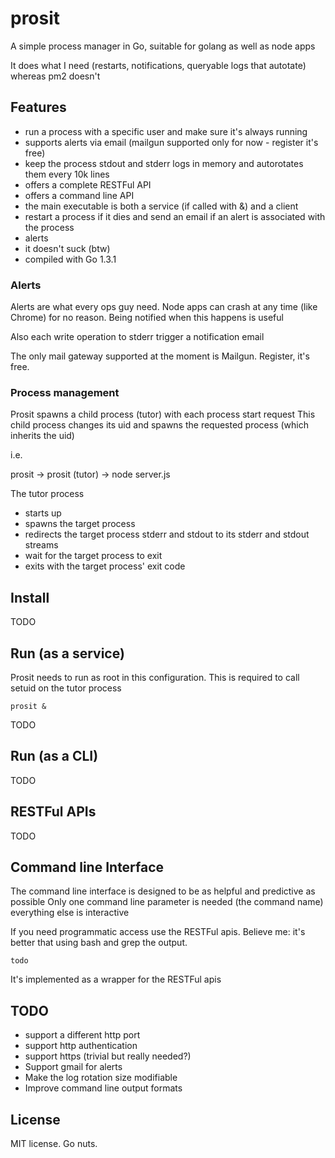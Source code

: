 prosit
======

A simple process manager in Go, suitable for golang as well as node apps

It does what I need (restarts, notifications, queryable logs that autotate) whereas pm2 doesn't

## Features

- run a process with a specific user and make sure it's always running
- supports alerts via email (mailgun supported only for now - register it's free)
- keep the process stdout and stderr logs in memory and autorotates them every 10k lines
- offers a complete RESTFul API 
- offers a command line API
- the main executable is both a service (if called with &) and a client
- restart a process if it dies and send an email if an alert is associated with the process
- alerts
- it doesn't suck (btw)
- compiled with Go 1.3.1

### Alerts

Alerts are what every ops guy need. Node apps can crash at any time (like Chrome) for no reason.
Being notified when this happens is useful

Also each write operation to stderr trigger a notification email

The only mail gateway supported at the moment is Mailgun. Register, it's free.

### Process management

Prosit spawns a child process (tutor) with each process start request
This child process changes its uid and spawns the requested process (which inherits the uid)

i.e.

  prosit -> prosit (tutor) -> node server.js
  <root>    <userA>          <userA>

The tutor process 
- starts up
- spawns the target process
- redirects the target process stderr and stdout to its stderr and stdout streams
- wait for the target process to exit
- exits with the target process' exit code

## Install

TODO

## Run (as a service)

Prosit needs to run as root in this configuration. This is required to call setuid on the tutor process

```
prosit &
```

TODO

## Run (as a CLI)

TODO

## RESTFul APIs

TODO

## Command line Interface

The command line interface is designed to be as helpful and predictive as possible
Only one command line parameter is needed (the command name) everything else is interactive

If you need programmatic access use the RESTFul apis. Believe me: it's better that using bash and grep the output.

```
todo
```

It's implemented as a wrapper for the RESTFul apis


## TODO

- support a different http port
- support http authentication
- support https (trivial but really needed?)
- Support gmail for alerts
- Make the log rotation size modifiable
- Improve command line output formats

## License

MIT license. Go nuts.
